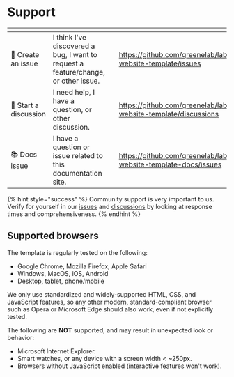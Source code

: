 # Support

<table data-view="cards"><thead><tr><th></th><th></th><th></th><th data-hidden data-card-target data-type="content-ref"></th></tr></thead><tbody><tr><td>🐞 Create an issue</td><td>I think I've discovered a bug, I want to request a feature/change, or other issue.</td><td></td><td><a href="https://github.com/greenelab/lab-website-template/issues">https://github.com/greenelab/lab-website-template/issues</a></td></tr><tr><td>💬 Start a discussion</td><td>I need help, I have a question, or other discussion.</td><td></td><td><a href="https://github.com/greenelab/lab-website-template/discussions">https://github.com/greenelab/lab-website-template/discussions</a></td></tr><tr><td>📚 Docs issue</td><td>I have a question or issue related to this documentation site.</td><td></td><td><a href="https://github.com/greenelab/lab-website-template-docs/issues">https://github.com/greenelab/lab-website-template-docs/issues</a></td></tr></tbody></table>

{% hint style="success" %}
Community support is very important to us. Verify for yourself in our [issues](https://github.com/greenelab/lab-website-template/issues?q=is%3Aissue+is%3Aclosed) and [discussions](https://github.com/greenelab/lab-website-template/discussions?discussions\_q=is%3Aanswered) by looking at response times and comprehensiveness.
{% endhint %}

## Supported browsers

The template is regularly tested on the following:

* Google Chrome, Mozilla Firefox, Apple Safari
* Windows, MacOS, iOS, Android
* Desktop, tablet, phone/mobile

We only use standardized and widely-supported HTML, CSS, and JavaScript features, so any other modern, standard-compliant browser such as Opera or Microsoft Edge should also work, even if not explicitly tested.

The following are **NOT** supported, and may result in unexpected look or behavior:

* Microsoft Internet Explorer.
* Smart watches, or any device with a screen width < \~250px.
* Browsers without JavaScript enabled (interactive features won't work).
